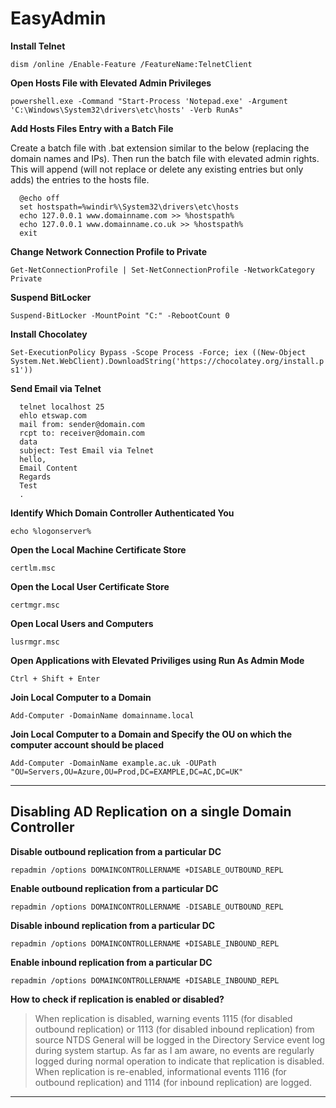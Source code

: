 # EasyAdmin
**Install Telnet**

`dism /online /Enable-Feature /FeatureName:TelnetClient`

**Open Hosts File with Elevated Admin Privileges**

`powershell.exe -Command "Start-Process 'Notepad.exe' -Argument 'C:\Windows\System32\drivers\etc\hosts' -Verb RunAs"`

**Add Hosts Files Entry with a Batch File**

Create a batch file with .bat extension similar to the below (replacing the domain names and IPs). Then run the batch file with elevated admin rights. This will append (will not replace or delete any existing entries but only adds) the entries to the hosts file.

      @echo off
      set hostspath=%windir%\System32\drivers\etc\hosts
      echo 127.0.0.1 www.domainname.com >> %hostspath%
      echo 127.0.0.1 www.domainname.co.uk >> %hostspath%
      exit

**Change Network Connection Profile to Private**

`Get-NetConnectionProfile | Set-NetConnectionProfile -NetworkCategory Private`

**Suspend BitLocker**

`Suspend-BitLocker -MountPoint "C:" -RebootCount 0`

**Install Chocolatey**

`Set-ExecutionPolicy Bypass -Scope Process -Force; iex ((New-Object System.Net.WebClient).DownloadString('https://chocolatey.org/install.ps1'))`

**Send Email via Telnet**

      telnet localhost 25
      ehlo etswap.com
      mail from: sender@domain.com
      rcpt to: receiver@domain.com
      data
      subject: Test Email via Telnet
      hello,
      Email Content
      Regards
      Test
      .

**Identify Which Domain Controller Authenticated You**

`echo %logonserver%`

**Open the Local Machine Certificate Store**

`certlm.msc`

**Open the Local User Certificate Store**

`certmgr.msc`

**Open Local Users and Computers**

`lusrmgr.msc`

**Open Applications with Elevated Priviliges using Run As Admin Mode**

`Ctrl + Shift + Enter`

**Join Local Computer to a Domain**

`Add-Computer -DomainName domainname.local`

**Join Local Computer to a Domain and Specify the OU on which the computer account should be placed**

`Add-Computer -DomainName example.ac.uk -OUPath "OU=Servers,OU=Azure,OU=Prod,DC=EXAMPLE,DC=AC,DC=UK"`

***
## Disabling AD Replication on a single Domain Controller

**Disable outbound replication from a particular DC**

`repadmin /options DOMAINCONTROLLERNAME +DISABLE_OUTBOUND_REPL`

**Enable outbound replication from a particular DC**

`repadmin /options DOMAINCONTROLLERNAME -DISABLE_OUTBOUND_REPL`

**Disable inbound replication from a particular DC**

`repadmin /options DOMAINCONTROLLERNAME +DISABLE_INBOUND_REPL`

**Enable inbound replication from a particular DC**

`repadmin /options DOMAINCONTROLLERNAME +DISABLE_INBOUND_REPL`

**How to check if replication is enabled or disabled?**

> When replication is disabled, warning events 1115 (for disabled outbound replication) or 1113 (for disabled inbound replication) from source NTDS General will be logged in the Directory Service event log during system startup. As far as I am aware, no events are regularly logged during normal operation to indicate that replication is disabled. When replication is re-enabled, informational events 1116 (for outbound replication) and 1114 (for inbound replication) are logged.

***

